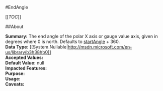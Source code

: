 #EndAngle

[[_TOC_]]

##About

**Summary:**  The end angle of the polar X axis or gauge value axis, given in degrees where 0 is north. Defaults to <a href="#pane.startAngle">startAngle</a> + 360.   
**Data Type:** [[System.Nullable|http://msdn.microsoft.com/en-us/library/b3h38hb0]]  
**Accepted Values:**   
**Default Value:** null  
**Impacted Features:**   
**Purpose:**   
**Usage:**   
**Caveats:**   


